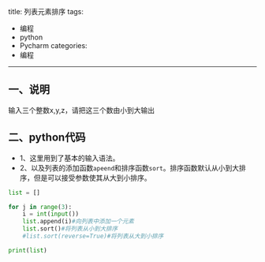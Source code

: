title: 列表元素排序
tags:
- 编程
- python
- Pycharm
categories:
- 编程
---

## 一、说明
输入三个整数x,y,z，请把这三个数由小到大输出

## 二、python代码
- 1、这里用到了基本的输入语法。
- 2、以及列表的添加函数`apeend`和排序函数`sort`。排序函数默认从小到大排序，但是可以接受参数使其从大到小排序。

```python
list = []

for j in range(3):
    i = int(input())
    list.append(i)#向列表中添加一个元素
    list.sort()#将列表从小到大排序
    #list.sort(reverse=True)#将列表从大到小排序

print(list)
```
